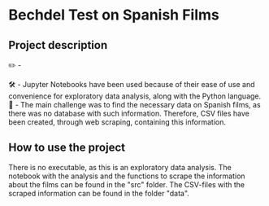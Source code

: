 # Bechdel Test on Spanish Films

## Project description
✏️ - 

🛠 - Jupyter Notebooks have been used because of their ease of use and convenience for exploratory data analysis, along with the Python language.
🚩 - The main challenge was to find the necessary data on Spanish films, as there was no database with such information. Therefore, CSV files have been created, through web scraping, containing this information.

## How to use the project
There is no executable, as this is an exploratory data analysis. The notebook with the analysis and the functions to scrape the information about the films can be found in the "src" folder.
The CSV-files with the scraped information can be found in the folder "data".
